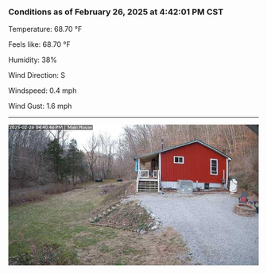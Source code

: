 ### Conditions as of February 26, 2025 at 4:42:01 PM CST 

Temperature: 68.70 &deg;F

Feels like: 68.70 &deg;F

Humidity: 38%

Wind Direction: S

Windspeed: 0.4 mph

Wind Gust: 1.6 mph

---

<img src="./images/latest.jpeg"/>

